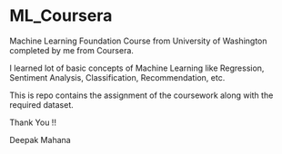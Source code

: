 # ML_Coursera

Machine Learning Foundation Course from University of Washington completed by me from Coursera.

I learned lot of basic concepts of Machine Learning like Regression, Sentiment Analysis, Classification, Recommendation, etc.

This is repo contains the assignment of the coursework along with the required dataset.

Thank You !!

Deepak Mahana

